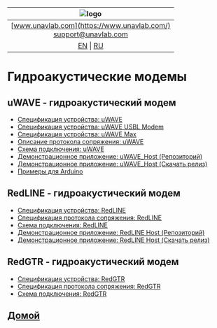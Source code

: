 
| ![logo](https://ucnl.github.io/documentation/sm_logo.png) |
| :---: |
| [www.unavlab.com](https://www.unavlab.com/) <br/> [support@unavlab.com](mailto:support@unavlab.com) |
| [EN](README.md) \| [RU](README_RU.md) |

# Гидроакустические модемы
## uWAVE - гидроакустический модем
* [Спецификация устройства: uWAVE](https://ucnl.github.io/Docs/RU/Modems/uWAVE/uWAVE_Specification_ru.pdf)
* [Спецификация устройства: uWAVE USBL Modem](https://ucnl.github.io/Docs/RU/Modems/uWAVE/uWAVE_USBL_Modem_Specification_ru.pdf)
* [Спецификация устройства: uWAVE Max](https://ucnl.github.io/Docs/RU/Modems/uWAVE/uWAVE_Max_Specification_ru.pdf)
* [Описание протокола сопряжения: uWAVE](https://ucnl.github.io/Docs/RU/Modems/uWAVE/uWAVE_Protocol_Specification_ru.pdf)
* [Схема подключения: uWAVE](https://ucnl.github.io/Docs/EN/Modems/uWAVE/uWAVE_wiring_diagram_en.pdf)
* [Демонстрационное приложение: uWAVE_Host (Репозиторий)](https://github.com/ucnl/uWAVE_Host)
* [Демонстрационное приложение: uWAVE_Host (Скачать релиз)](https://github.com/ucnl/uWAVE_Host/releases/download/1.0/uWAVE_Host.zip)
* [Примеры для Arduino](https://github.com/ucnl/uWAVE_Arduino)

## RedLINE -  гидроакустический модем
* [Спецификация устройства: RedLINE](https://ucnl.github.io/Docs/RU/Modems/RedLINE/RedLINE_Specification_ru.pdf)
* [Спецификация протокола сопряжения: RedLINE](https://ucnl.github.io/Docs/RU/Modems/RedLINE/RedLINE_Protocol_Specification_ru.pdf)
* [Схема подключения: RedLINE](https://ucnl.github.io/Docs/RU/Modems/RedLINE/RedLINE_drawings_ru.png)
* [Демонстрационное приложение: RedLINE Host (Репозиторий)](https://github.com/ucnl/RedLINE_Host)
* [Демонстрационное приложение: RedLINE Host (Скачать релиз)](https://github.com/ucnl/RedLINE_Host/releases/download/1.0/RedLINE_Host.zip)

## RedGTR -  гидроакустический модем
* [Спецификация устройства: RedGTR](https://ucnl.github.io/Docs/RU/Modems/RedGTR/RedGTR_Specification_ru.pdf)
* [Спецификация протокола сопряжения: RedGTR](https://ucnl.github.io/Docs/RU/Modems/RedGTR/RedGTR_Protocol_Specification_ru.pdf)
* [Схема подключения: RedGTR](https://ucnl.github.io/Docs/RU/Modems/RedGTR/RedGTR_drawings_ru.png)

## [Домой](README_RU.md)
